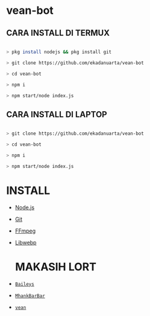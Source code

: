 # vean-bot

## CARA INSTALL DI TERMUX

```bash

> pkg install nodejs && pkg install git

> git clone https://github.com/ekadanuarta/vean-bot

> cd vean-bot

> npm i

> npm start/node index.js

```

## CARA INSTALL DI LAPTOP

```bash

> git clone https://github.com/ekadanuarta/vean-bot

> cd vean-bot

> npm i

> npm start/node index.js

```

# INSTALL

* [Node.js](https://nodejs.org/en/)

* [Git](https://git-scm.com/downloads)

* [FFmpeg](https://github.com/BtbN/FFmpeg-Builds/releases/download/autobuild-2020-12-08-13-03/ffmpeg-n4.3.1-26-gca55240b8c-win64-gpl-4.3.zip)

* [Libwebp](https://developers.google.com/speed/webp/download)

  # MAKASIH LORT

* [`Baileys`](https://github.com/adiwajshing/Baileys)

* [`MhankBarBar`](https://github.com/MhankBarBar)

* [`vean`](https://github.com/vean-yxz)

  
